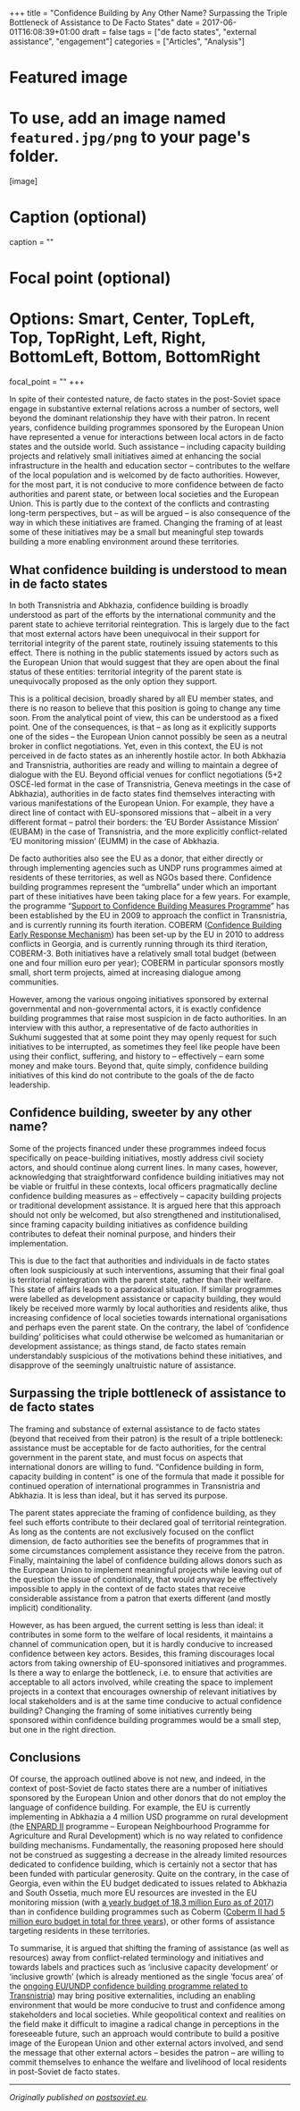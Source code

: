 +++
title = "Confidence Building by Any Other Name? Surpassing the Triple Bottleneck of Assistance to De Facto States"
date = 2017-06-01T16:08:39+01:00
draft = false
tags = ["de facto states", "external assistance", "engagement"]
categories = ["Articles", "Analysis"]

# Featured image
# To use, add an image named `featured.jpg/png` to your page's folder. 
[image]
  # Caption (optional)
  caption = ""

  # Focal point (optional)
  # Options: Smart, Center, TopLeft, Top, TopRight, Left, Right, BottomLeft, Bottom, BottomRight
  focal_point = ""
+++

In spite of their contested nature, de facto states in the post-Soviet space engage in substantive external relations across a number of sectors, well beyond the dominant relationship they have with their patron. In recent years, confidence building programmes sponsored by the European Union have represented a venue for interactions between local actors in de facto states and the outside world. Such assistance – including capacity building projects and relatively small initiatives aimed at enhancing the social infrastructure in the health and education sector – contributes to the welfare of the local population and is welcomed by de facto authorities. However, for the most part, it is not conducive to more confidence between de facto authorities and parent state, or between local societies and the European Union. This is partly due to the context of the conflicts and contrasting long-term perspectives, but – as will be argued – is also consequence of the way in which these initiatives are framed. Changing the framing of at least some of these initiatives may be a small but meaningful step towards building a more enabling environment around these territories.

## What confidence building is understood to mean in de facto states

In both Transnistria and Abkhazia, confidence building is broadly understood as part of the efforts by the international community and the parent state to achieve territorial reintegration. This is largely due to the fact that most external actors have been unequivocal in their support for territorial integrity of the parent state, routinely issuing statements to this effect. There is nothing in the public statements issued by actors such as the European Union that would suggest that they are open about the final status of these entities: territorial integrity of the parent state is unequivocally proposed as the only option they support.

This is a political decision, broadly shared by all EU member states, and there is no reason to believe that this position is going to change any time soon. From the analytical point of view, this can be understood as a fixed point. One of the consequences, is that – as long as it explicitly supports one of the sides – the European Union cannot possibly be seen as a neutral broker in conflict negotiations. Yet, even in this context, the EU is not perceived in de facto states as an inherently hostile actor. In both Abkhazia and Transnistria, authorities are ready and willing to maintain a degree of dialogue with the EU. Beyond official venues for conflict negotiations (5+2 OSCE-led format in the case of Transnistria, Geneva meetings in the case of Abkhazia), authorities in de facto states find themselves interacting with various manifestations of the European Union. For example, they have a direct line of contact with EU-sponsored missions that – albeit in a very different format – patrol their borders: the ‘EU Border Assistance Mission’ (EUBAM) in the case of Transnistria, and the more explicitly conflict-related ‘EU monitoring mission’ (EUMM) in the case of Abkhazia.

De facto authorities also see the EU as a donor, that either directly or through implementing agencies such as UNDP runs programmes aimed at residents of these territories, as well as NGOs based there. Confidence building programmes represent the “umbrella” under which an important part of these initiatives have been taking place for a few years. For example, the programme “[Support to Confidence Building Measures Programme](http://www.md.undp.org/content/moldova/en/home/operations/projects/inclusive_growth/confidence-building-measures-programme-1.html)” has been established by the EU in 2009 to approach the conflict in Transnistria, and is currently running its fourth iteration. COBERM ([Confidence Building Early Response Mechanism](http://coberm.net/en/)) has been set-up by the EU in 2010 to address conflicts in Georgia, and is currently running through its third iteration, COBERM-3. Both initiatives have a relatively small total budget (between one and four million euro per year); COBERM in particular sponsors mostly small, short term projects, aimed at increasing dialogue among communities.

However, among the various ongoing initiatives sponsored by external governmental and non-governmental actors, it is exactly confidence building programmes that raise most suspicion in de facto authorities. In an interview with this author, a representative of de facto authorities in Sukhumi suggested that at some point they may openly request for such initiatives to be interrupted, as sometimes they feel like people have been using their conflict, suffering, and history to – effectively – earn some money and make tours. Beyond that, quite simply, confidence building initiatives of this kind do not contribute to the goals of the de facto leadership.

## Confidence building, sweeter by any other name?

Some of the projects financed under these programmes indeed focus specifically on peace-building initiatives, mostly address civil society actors, and should continue along current lines. In many cases, however, acknowledging that straightforward confidence building initiatives may not be viable or fruitful in these contexts, local officers pragmatically decline confidence building measures as  – effectively – capacity building projects or traditional development assistance. It is argued here that this approach should not only be welcomed, but also strengthened and institutionalised, since framing capacity building initiatives as confidence building contributes to defeat their nominal purpose, and hinders their implementation.

This is due to the fact that authorities and individuals in de facto states often look suspiciously at such interventions, assuming that their final goal is territorial reintegration with the parent state, rather than their welfare. This state of affairs leads to a paradoxical situation. If similar programmes were labelled as development assistance or capacity building, they would likely be received more warmly by local authorities and residents alike, thus increasing confidence of local societies towards international organisations and perhaps even the parent state. On the contrary, the label of ‘confidence building’ politicises what could otherwise be welcomed as humanitarian or development assistance; as things stand, de facto states remain understandably suspicious of the motivations behind these initiatives, and disapprove of the seemingly unaltruistic nature of assistance.

## Surpassing the triple bottleneck of assistance to de facto states

The framing and substance of external assistance to de facto states (beyond that received from their patron) is the result of a triple bottleneck: assistance must be acceptable for de facto authorities, for the central government in the parent state, and must focus on aspects that international donors are willing to fund. “Confidence building in form, capacity building in content” is one of the formula that made it possible for continued operation of international programmes in Transnistria and Abkhazia. It is less than ideal, but it has served its purpose.

The parent states appreciate the framing of confidence building, as they feel such efforts contribute to their declared goal of territorial reintegration. As long as the contents are not exclusively focused on the conflict dimension, de facto authorities see the benefits of programmes that in some circumstances complement assistance they receive from the patron. Finally, maintaining the label of confidence building allows donors such as the European Union to implement meaningful projects while leaving out of the question the issue of conditionality, that would anyway be effectively impossible to apply in the context of de facto states that receive considerable assistance from a patron that exerts different (and mostly implicit) conditionality.

However, as has been argued, the current setting is less than ideal: it contributes in some form to the welfare of local residents, it maintains a channel of communication open, but it is hardly conducive to increased confidence between key actors. Besides, this framing discourages local actors from taking ownership of EU-sponsored initiatives and programmes. Is there a way to enlarge the bottleneck, i.e. to ensure that activities are acceptable to all actors involved, while creating the space to implement projects in a context that encourages ownership of relevant initiatives by local stakeholders and is at the same time conducive to actual confidence building? Changing the framing of some initiatives currently being sponsored within confidence building programmes would be a small step, but one in the right direction.

## Conclusions

Of course, the approach outlined above is not new, and indeed, in the context of post-Soviet de facto states there are a number of initiatives sponsored by the European Union and other donors that do not employ the language of confidence building. For example, the EU is currently implementing in Abkhazia a 4 million USD programme on rural development (the [ENPARD II](https://ec.europa.eu/neighbourhood-enlargement/sites/near/files/eni_2015_c2015_7148_annual_action_programme_for_georgia_enpard_ii.pdf) programme – European Neighbourhood Programme for Agriculture and Rural Development) which is no way related to confidence building mechanisms. Fundamentally, the reasoning proposed here should not be construed as suggesting a decrease in the already limited resources dedicated to confidence building, which is certainly not a sector that has been funded with particular generosity. Quite on the contrary, in the case of Georgia, even within the EU budget dedicated to issues related to Abkhazia and South Ossetia, much more EU resources are invested in the EU monitoring mission (with [a yearly budget of 18,3 million Euro as of 2017](https://eumm.eu/en/about_eumm/facts_and_figures)) than in confidence building programmes such as Coberm ([Coberm II had 5 million euro budget in total for three years](http://coberm.net/en/about-coberm/About)), or other forms of assistance targeting residents in these territories.

To summarise, it is argued that shifting the framing of assistance (as well as resources) away from conflict-related terminology and initiatives and towards labels and practices such as ‘inclusive capacity development’ or ‘inclusive growth’ (which is already mentioned as the single ‘focus area’ of the [ongoing EU/UNDP confidence building programme related to Transnistria](http://www.md.undp.org/content/moldova/en/home/operations/projects/inclusive_growth/confidence-building-measures-programme-1.html)) may bring positive externalities, including an enabling environment that would be more conducive to trust and confidence among stakeholders and local societies. While geopolitical context and realities on the field make it difficult to imagine a radical change in perceptions in the foreseeable future, such an approach would contribute to build a positive image of the European Union and other external actors involved, and send the message that other external actors – besides the patron – are willing to commit themselves to enhance the welfare and livelihood of local residents in post-Soviet de facto states.

---

*Originally published on [postsoviet.eu](http://postsoviet.eu/2017/06/01/confidence-building-by-any-other-name-surpassing-the-triple-bottleneck-of-assistance-to-de-facto-states/).*